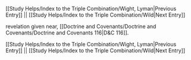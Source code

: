 [[Study Helps/Index to the Triple Combination/Wight, Lyman|Previous Entry]]  ||  [[Study Helps/Index to the Triple Combination/Wild|Next Entry]]

 revelation given near, [[Doctrine and Covenants/Doctrine and Covenants/Doctrine and Covenants 116|D&C 116]].

[[Study Helps/Index to the Triple Combination/Wight, Lyman|Previous Entry]]  ||  [[Study Helps/Index to the Triple Combination/Wild|Next Entry]]